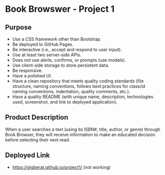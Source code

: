 # Book Browswer - Project 1 

## Purpose 
* Use a CSS framework other than Bootstrap.
* Be deployed to GitHub Pages.
* Be interactive (i.e., accept and respond to user input).
* Use at least two server-side APIs.
* Does not use alerts, confirms, or prompts (use modals).
* Use client-side storage to store persistent data.
* Be responsive.
* Have a polished UI.
* Have a clean repository that meets quality coding standards (file structure, naming conventions, follows best practices for class/id naming conventions, indentation, quality comments, etc.).
* Have a quality README (with unique name, description, technologies used, screenshot, and link to deployed application).

## Product Description
When a user searches a text (using its ISBN#, title, author, or genre) through Book Browser, they will receive information to make an educated decision before selecting their next read. 

## Deployed Link 
* https://glgberat.github.io/project1/ (not working)

